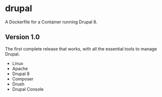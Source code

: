 # drupal
A Dockerfile for a Container running Drupal 8.

## Version 1.0
The first complete release that works, with all the essential tools to manage Drupal.

- Linux
- Apache
- Drupal 8
- Composer
- Drush
- Drupal Console
